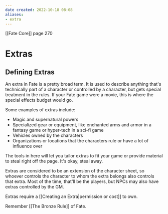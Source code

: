 ```yaml
---
date created: 2022-10-18 08:08
aliases:
- extra
---
```


[[Fate Core]]  page 270

# Extras

## Defining Extras

An extra in Fate is a pretty broad term. It is used to describe anything that's technically part of a character or controlled by a character, but gets special treatment in the rules. If your Fate game were a movie, this is where the special effects budget would go.

Some examples of extras include:

- Magic and supernatural powers
- Specialized gear or equipment, like enchanted arms and armor in a fantasy game or hyper-tech in a sci-fi game
- Vehicles owned by the characters
- Organizations or locations that the characters rule or have a lot of influence over

The tools in here will let you tailor extras to fit your game or provide material to steal right off the page. It's okay, steal away.

Extras are considered to be an extension of the character sheet, so whoever controls the character to whom the extra belongs also controls that extra. Most of the time, that'll be the players, but NPCs may also have extras controlled by the GM.

Extras require a [[Creating an Extra|permission or cost]] to own.

Remember [[The Bronze Rule]] of Fate.